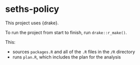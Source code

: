 # seths-policy

This project uses {drake}.

To run the project from start to finish, run `drake::r_make()`.

This:

- sources `packages.R` and all of the `.R` files in the `/R` directory
- runs `plan.R`, which includes the plan for the analysis